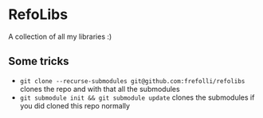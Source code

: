 # RefoLibs

A collection of all my libraries :)

## Some tricks

- `git clone --recurse-submodules git@github.com:frefolli/refolibs` clones the repo and with that all the submodules
- `git submodule init && git submodule update` clones the submodules if you did cloned this repo normally
